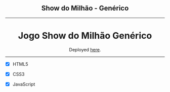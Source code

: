 <h2 align="center">
 Show do Milhão - Genérico
</h2>
<hr>

<h1 align="center">
Jogo Show do Milhão Genérico 
</h1>

<p align="center">Deployed <a href="https://showdomilhao.netlify.app//">here</a>.</p>


<hr>

- [x] HTML5
- [x] CSS3
- [x] JavaScript

